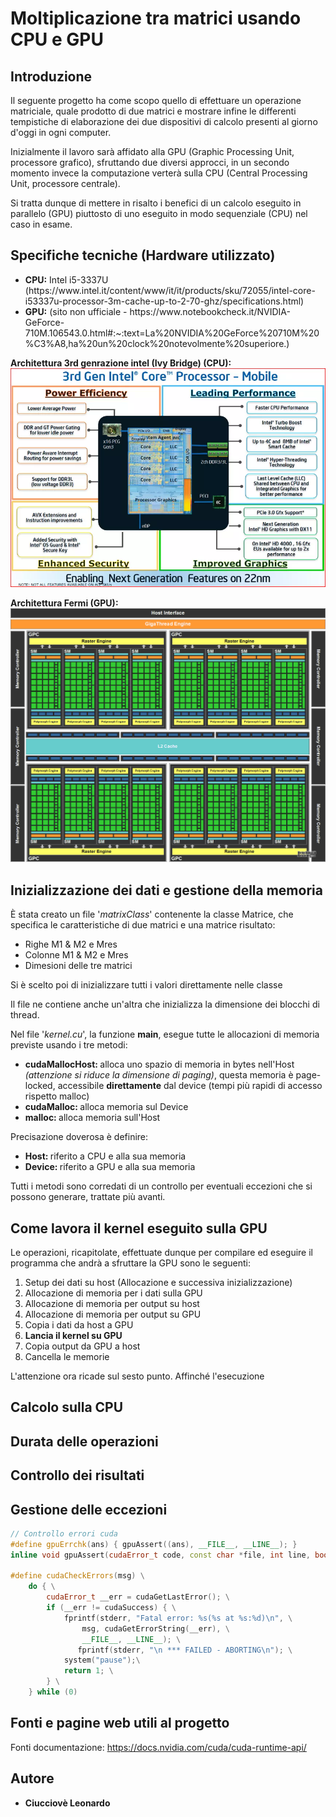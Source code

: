 # Moltiplicazione tra matrici usando CPU e GPU

## Introduzione
Il seguente progetto ha come scopo quello di effettuare un operazione matriciale, quale prodotto di due matrici e mostrare infine le differenti tempistiche di elaborazione dei due dispositivi di calcolo presenti al giorno d'oggi in ogni computer.

Inizialmente il lavoro sarà affidato alla GPU (Graphic Processing Unit, processore grafico), sfruttando due diversi approcci, in un secondo momento invece la computazione verterà sulla CPU (Central Processing Unit, processore centrale).

Si tratta dunque di mettere in risalto i benefici di un calcolo eseguito in parallelo (GPU) piuttosto di uno eseguito in modo sequenziale (CPU) nel caso in esame.

## Specifiche tecniche (Hardware utilizzato)
<ul>
<li><b>CPU:</b> Intel i5-3337U (https://www.intel.it/content/www/it/it/products/sku/72055/intel-core-i53337u-processor-3m-cache-up-to-2-70-ghz/specifications.html)</li>

<li><b>GPU:</b> (sito non ufficiale - https://www.notebookcheck.it/NVIDIA-GeForce-710M.106543.0.html#:~:text=La%20NVIDIA%20GeForce%20710M%20%C3%A8,ha%20un%20clock%20notevolmente%20superiore.)</li>
</ul>

<b>Architettura 3rd genrazione intel (Ivy Bridge) (CPU):</b> 
<img src="https://github.com/teux4545/matrix_mul/blob/master/Ivy_Bridge_Architecture.webp"></img><br>

<b>Architettura Fermi (GPU):</b>
<img src="https://github.com/teux4545/matrix_mul/blob/master/Fermi_Architecture.png"></img><br>

## Inizializzazione dei dati e gestione della memoria
È stata creato un file '_matrixClass_' contenente la classe Matrice, che specifica le caratteristiche di due matrici e una matrice risultato:
<ul>
    <li>Righe M1 & M2 e Mres</li>
    <li>Colonne M1 & M2 e Mres</li>
    <li>Dimesioni delle tre matrici</li>
</ul>
Si è scelto poi di inizializzare tutti i valori direttamente nelle classe

Il file ne contiene anche un'altra che inizializza la dimensione dei blocchi di thread.

Nel file '_kernel.cu_', la funzione <b>main</b>, esegue tutte le allocazioni di memoria previste usando i tre metodi:
<ul>
    <li><b>cudaMallocHost: </b>alloca uno spazio di memoria in bytes nell'Host <i>(attenzione si riduce la dimensione di paging)</i>, questa memoria è page-locked, accessibile <b>direttamente</b> dal device (tempi più rapidi di accesso rispetto malloc)</li>
    <li><b>cudaMalloc: </b>alloca memoria sul Device</li>
    <li><b>malloc: </b>alloca memoria sull'Host</li>
</ul>

Precisazione doverosa è definire:
<ul>
    <li><b>Host: </b>riferito a CPU e alla sua memoria</li>
    <li><b>Device: </b>riferito a GPU e alla sua memoria</li>
</ul>

Tutti i metodi sono corredati di un controllo per eventuali eccezioni che si possono generare, trattate più avanti.

## Come lavora il kernel eseguito sulla GPU

Le operazioni, ricapitolate, effettuate dunque per compilare ed eseguire il programma che andrà a sfruttare la GPU sono le seguenti:
1.  Setup dei dati su host (Allocazione e successiva inizializzazione)
2.  Allocazione di memoria per i dati sulla GPU  
3.  Allocazione di memoria per output su host 
4.  Allocazione di memoria per output su GPU 
5.  Copia i dati da host a GPU
6.  <b>Lancia il kernel su GPU</b>
7.  Copia output da GPU a host 
8.  Cancella le memorie

L'attenzione ora ricade sul sesto punto.
Affinché l'esecuzione 
## Calcolo sulla CPU

## Durata delle operazioni

## Controllo dei risultati

## Gestione delle eccezioni
```c++
// Controllo errori cuda
#define gpuErrchk(ans) { gpuAssert((ans), __FILE__, __LINE__); }
inline void gpuAssert(cudaError_t code, const char *file, int line, bool abort = true){}

#define cudaCheckErrors(msg) \
    do { \
        cudaError_t __err = cudaGetLastError(); \
        if (__err != cudaSuccess) { \
            fprintf(stderr, "Fatal error: %s(%s at %s:%d)\n", \
                msg, cudaGetErrorString(__err), \
                __FILE__, __LINE__); \
               fprintf(stderr, "\n *** FAILED - ABORTING\n"); \
            system("pause");\
            return 1; \
        } \
    } while (0)
```
## Fonti e pagine web utili al progetto
Fonti documentazione:  https://docs.nvidia.com/cuda/cuda-runtime-api/
## Autore
- <b>Ciucciovè Leonardo</b>
